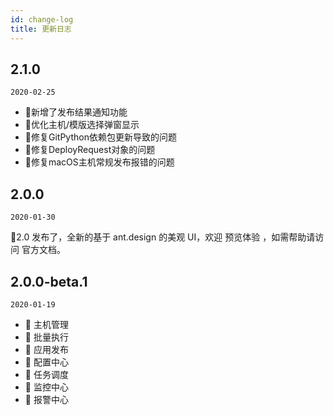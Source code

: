 ```yaml
---
id: change-log
title: 更新日志
---
```


## 2.1.0

`2020-02-25`

- 🌟新增了发布结果通知功能
- 🐞优化主机/模版选择弹窗显示
- 🐞修复GitPython依赖包更新导致的问题
- 🐞修复DeployRequest对象的问题
- 🐞修复macOS主机常规发布报错的问题


## 2.0.0

`2020-01-30`

🎉2.0 发布了，全新的基于 ant.design 的美观 UI，欢迎 预览体验 ，如需帮助请访问 官方文档。


## 2.0.0-beta.1

`2020-01-19`

- 🌟 主机管理
- 🌟 批量执行
- 🌟 应用发布
- 🌟 配置中心
- 🌟 任务调度
- 🌟 监控中心
- 🌟 报警中心

